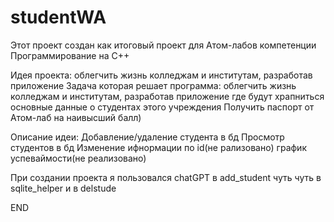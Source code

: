 # studentWA

Этот проект создан как итоговый проект для Атом-лабов компетенции Программирование на C++

Идея проекта: 
  облегчить жизнь колледжам и институтам, разработав приложение
Задача которая решает программа:
  облегчить жизнь колледжам и институтам, разработав приложение где будут храпниться основные данные о студентах этого учреждения
  Получить паспорт от Атом-лаб на наивысший балл)
  
Описание идеи:
  Добавление/удаление студента в бд
  Просмотр студентов в бд
  Изменение ифнормации по id(не рализовано)
  график успеваймости(не реализовано)

При создании проекта я пользовался chatGPT в add_student чуть чуть в sqlite_helper и в delstude

END
